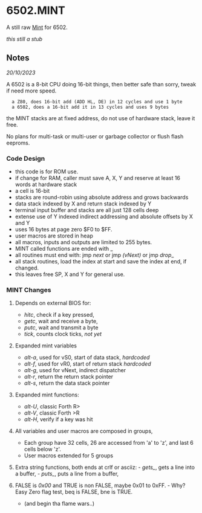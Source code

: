 # 6502.MINT

A still raw [Mint](https://github.com/monsonite/MINT) for 6502.

_this still a stub_

## Notes

_20/10/2023_

A 6502 is a 8-bit CPU doing 16-bit things, then better safe than sorry, tweak if need more speed.

      a Z80, does 16-bit add (ADD HL, DE) in 12 cycles and use 1 byte  
      a 6502, does a 16-bit add it in 13 cycles and uses 9 bytes 

the MINT stacks are at fixed address, do not use of hardware stack, leave it free.

No plans for multi-task or multi-user or garbage collector or flush flash eeproms. 

### Code Design

   - this code is for ROM use. 
   - if change for RAM, caller must save A, X, Y and reserve at least 16 words at hardware stack 
   - a cell is 16-bit 
   - stacks are round-robin using absolute address and grows backwards
   - data stack indexed by X and return stack indexed by Y 
   - terminal input buffer and stacks are all just 128 cells deep 
   - extense use of Y indexed indirect addressing and absolute offsets by X and Y 
   - uses 16 bytes at page zero $F0 to $FF.
   - user macros are stored in heap
   - all macros, inputs and outputs are limited to 255 bytes.
   - MINT called functions are ended with \_
   - all routines must end with: jmp _next_ or jmp _(vNext)_ or jmp _drop__ 
   - all stack routines, load the index at start and save the index at end, if changed.
   - this leaves free SP, X and Y for general use.
      
### MINT Changes

1. Depends on external BIOS for:
      - _hitc_, check if a key pressed,
      - _getc_, wait and receive a byte,
      - _putc_, wait and transmit a byte
      - _tick_, counts clock ticks, *not yet*

2. Expanded mint variables
      - _alt-a_, used for vS0, start of data stack, *hardcoded*
      - _alt-f_, used for vR0, start of return stack  *hardcoded*
      - _alt-g_, used for vNext, indirect dispatcher  
      - _alt-r_, return the return stack pointer
      - _alt-s_, return the data stack pointer

3. Expanded mint functions:
      - _alt-U_, classic Forth R> 
      - _alt-V_, classic Forth >R 
      - _alt-H_, verify if a key was hit 

4. All variables and user macros are composed in groups,
   	- Each group have 32 cells, 26 are accessed from 'a' to 'z', and last 6 cells below 'z'.
   	- User macros extended for 5 groups  

5. Extra string functions, both ends at crlf or asciiz:
     	- _gets\__, gets a line into a buffer, 
     	- _puts\__, puts a line from a buffer,  

6. FALSE is _0x00_ and TRUE is non FALSE, maybe 0x01 to 0xFF.
       - Why? Easy Zero flag test, beq is FALSE, bne is TRUE.
   	 - (and begin tha flame wars..)


    
